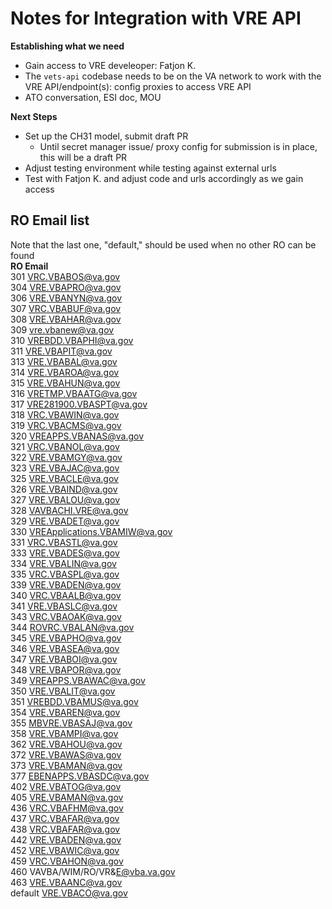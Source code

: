# Notes for Integration with VRE API

**Establishing what we need**

- Gain access to VRE develeoper: Fatjon K.
- The `vets-api` codebase needs to be on the VA network to work with the VRE API/endpoint(s): config proxies to access VRE API
- ATO conversation, ESI doc, MOU

**Next Steps**

- Set up the CH31 model, submit draft PR
  - Until secret manager issue/ proxy config for submission is in place, this will be a draft PR
- Adjust testing environment while testing against external urls
- Test with Fatjon K. and adjust code and urls accordingly as we gain access
  
## RO Email list  
Note that the last one, "default," should be used when no other RO can be found  
**RO	Email**  
301	VRC.VBABOS@va.gov  
304	VRE.VBAPRO@va.gov  
306	VRE.VBANYN@va.gov  
307	VRC.VBABUF@va.gov  
308	VRE.VBAHAR@va.gov  
309	vre.vbanew@va.gov  
310	VREBDD.VBAPHI@va.gov  
311	VRE.VBAPIT@va.gov  
313	VRE.VBABAL@va.gov  
314	VRE.VBAROA@va.gov  
315	VRE.VBAHUN@va.gov  
316	VRETMP.VBAATG@va.gov  
317	VRE281900.VBASPT@va.gov  
318	VRC.VBAWIN@va.gov  
319	VRC.VBACMS@va.gov  
320	VREAPPS.VBANAS@va.gov  
321	VRC.VBANOL@va.gov  
322	VRE.VBAMGY@va.gov  
323	VRE.VBAJAC@va.gov  
325	VRE.VBACLE@va.gov  
326	VRE.VBAIND@va.gov  
327	VRE.VBALOU@va.gov  
328	VAVBACHI.VRE@va.gov  
329	VRE.VBADET@va.gov  
330	VREApplications.VBAMIW@va.gov  
331	VRC.VBASTL@va.gov  
333	VRE.VBADES@va.gov  
334	VRE.VBALIN@va.gov  
335	VRC.VBASPL@va.gov  
339	VRE.VBADEN@va.gov  
340	VRC.VBAALB@va.gov  
341	VRE.VBASLC@va.gov  
343	VRC.VBAOAK@va.gov  
344	ROVRC.VBALAN@va.gov  
345	VRE.VBAPHO@va.gov  
346	VRE.VBASEA@va.gov  
347	VRE.VBABOI@va.gov  
348	VRE.VBAPOR@va.gov  
349	VREAPPS.VBAWAC@va.gov  
350	VRE.VBALIT@va.gov  
351	VREBDD.VBAMUS@va.gov  
354	VRE.VBAREN@va.gov  
355	MBVRE.VBASAJ@va.gov  
358	VRE.VBAMPI@va.gov  
362	VRE.VBAHOU@va.gov  
372	VRE.VBAWAS@va.gov  
373	VRE.VBAMAN@va.gov  
377	EBENAPPS.VBASDC@va.gov  
402	VRE.VBATOG@va.gov  
405	VRE.VBAMAN@va.gov  
436	VRC.VBAFHM@va.gov  
437	VRC.VBAFAR@va.gov  
438	VRC.VBAFAR@va.gov  
442	VRE.VBADEN@va.gov  
452	VRE.VBAWIC@va.gov  
459	VRC.VBAHON@va.gov  
460	VAVBA/WIM/RO/VR&E@vba.va.gov  
463	VRE.VBAANC@va.gov  
default	VRE.VBACO@va.gov  
